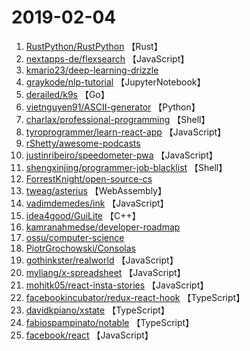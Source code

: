 # 2019-02-04

1. [RustPython/RustPython](https://github.com/RustPython/RustPython) 【Rust】
2. [nextapps-de/flexsearch](https://github.com/nextapps-de/flexsearch) 【JavaScript】
3. [kmario23/deep-learning-drizzle](https://github.com/kmario23/deep-learning-drizzle) 
4. [graykode/nlp-tutorial](https://github.com/graykode/nlp-tutorial) 【JupyterNotebook】
5. [derailed/k9s](https://github.com/derailed/k9s) 【Go】
6. [vietnguyen91/ASCII-generator](https://github.com/vietnguyen91/ASCII-generator) 【Python】
7. [charlax/professional-programming](https://github.com/charlax/professional-programming) 【Shell】
8. [tyroprogrammer/learn-react-app](https://github.com/tyroprogrammer/learn-react-app) 【JavaScript】
9. [rShetty/awesome-podcasts](https://github.com/rShetty/awesome-podcasts) 
10. [justinribeiro/speedometer-pwa](https://github.com/justinribeiro/speedometer-pwa) 【JavaScript】
11. [shengxinjing/programmer-job-blacklist](https://github.com/shengxinjing/programmer-job-blacklist) 【Shell】
12. [ForrestKnight/open-source-cs](https://github.com/ForrestKnight/open-source-cs) 
13. [tweag/asterius](https://github.com/tweag/asterius) 【WebAssembly】
14. [vadimdemedes/ink](https://github.com/vadimdemedes/ink) 【JavaScript】
15. [idea4good/GuiLite](https://github.com/idea4good/GuiLite) 【C++】
16. [kamranahmedse/developer-roadmap](https://github.com/kamranahmedse/developer-roadmap) 
17. [ossu/computer-science](https://github.com/ossu/computer-science) 
18. [PiotrGrochowski/Consolas](https://github.com/PiotrGrochowski/Consolas) 
19. [gothinkster/realworld](https://github.com/gothinkster/realworld) 【JavaScript】
20. [myliang/x-spreadsheet](https://github.com/myliang/x-spreadsheet) 【JavaScript】
21. [mohitk05/react-insta-stories](https://github.com/mohitk05/react-insta-stories) 【JavaScript】
22. [facebookincubator/redux-react-hook](https://github.com/facebookincubator/redux-react-hook) 【TypeScript】
23. [davidkpiano/xstate](https://github.com/davidkpiano/xstate) 【TypeScript】
24. [fabiospampinato/notable](https://github.com/fabiospampinato/notable) 【TypeScript】
25. [facebook/react](https://github.com/facebook/react) 【JavaScript】
